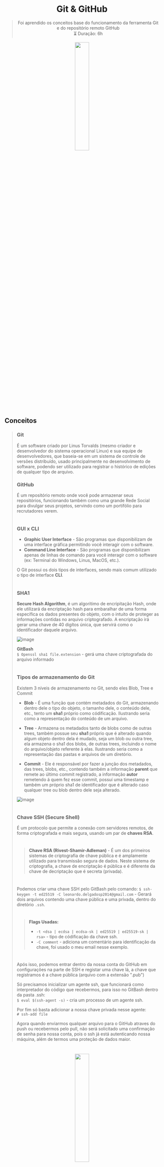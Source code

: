 <div align="center">

# Git & GitHub
> Foi aprendido os conceitos base do funcionamento da ferramenta Git e do repositório remoto GitHub  
> ⏳ Duração: 6h

</div>

<div align="center">
  <img name="borda-divisora-cima" src="https://user-images.githubusercontent.com/60985347/144115785-57af7916-729a-4dc8-aa8b-4ec1e51e8dd1.png" width="30%"/>
</div>

<br>

## Conceitos
> ### Git
> É um software criado por Linus Torvalds (mesmo criador e desenvolvedor do sistema operacional Linux) e sua equipe de desenvolvedores, que baseia-se em um sistema de controle de versões distribuído, usado principalmente no desenvolvimento de software, podendo ser utilizado para registrar o histórico de edições de qualquer tipo de arquivo.
>
> ### GitHub
> É um repositório remoto onde você pode armazenar seus repositórios, funcionando também como uma grande Rede Social para divulgar seus projetos, servindo como um portifólio para recrutadores verem.
>
> #
>
> ### GUI x CLI
> - **Graphic User Interface** - São programas que disponibilizam de uma interface gráfica permitindo você interagir com o software.
> - **Command Line Interface** - São programas que disponibilizam apenas de linhas de comando para você interagir com o software (ex: Terminal do Windows, Linus, MacOS, etc.).
>
> O Git possui os dois tipos de interfaces, sendo mais comum utilizado o tipo de interface **CLI**.
>
> #
>
> ### SHA1
> **Secure Hash Algorithm**, é um algoritimo de encripitação Hash, onde ele utilizará da encriptação hash para embaralhar de uma forma específica os dados presentes do objeto, com o intuito de proteger as informações contidas no arquivo criptografado.
> A encriptação irá gerar uma chave de 40 digítos única, que servirá como o identificador daquele arquivo.
> 
> ![image](https://user-images.githubusercontent.com/60985347/144118860-f4d8f448-a221-47c3-8664-1a8aa502a0ed.png)
>
> **GitBash** <br>
> `$ Openssl sha1 file.extension` - gerá uma chave criptografada do arquivo informado
>
> #
>
> ### Tipos de armazenamento do Git
> Existem 3 níveis de armazenamento no Git, sendo eles Blob, Tree e Commit
>
> - **Blob** -
> É uma função que contém metadados do Git, armazenando dentro dele o tipo do objeto, o tamanho dele, o conteúdo dele, etc., tento um **sha1** próprio como códificação. Ilustrando seria como a representação do conteúdo de um arquivo.
>
> - **Tree** -
> Armazena os metadados tanto de blobs como de outras trees, também possue seu **sha1** próprio que é alterado quando algum objeto dentro dela é mudado, seja um blob ou outra tree, ela armazena o sha1 dos blobs, de outras trees, incluindo o nome do arquivo/objeto referente à elas. Ilustrando seria como a representação das pastas e arquivos de um diretório.
>  
> - **Commit** -
> Ele é responsável por fazer a junção dos metadados, das trees, blobs, etc., contendo também a informação **parent** que remete ao último commit registrado, a informação **autor** remetendo á quem fez esse commit, possuí uma timestamp e também um próprio sha1 de identificador que é alterado caso qualquer tree ou blob dentro dele seja alterado.
> 
> ![image](https://user-images.githubusercontent.com/60985347/144123692-edf8b23a-6a3c-4c3d-b9c7-969d037dd40e.png)
>
> #
>
> ### Chave SSH (Secure Shell)
> É um protocolo que permite a conexão com servidores remotos, de forma criptografada e mais segura, usando um par de **chaves RSA**.
> > #
> > **Chave RSA (Rivest-Shamir-Adleman)** - É um dos primeiros sistemas de criptografia de chave pública e é amplamente utilizado para transmissão segura de dados. Neste sistema de criptografia, a chave de encriptação é pública e é diferente da chave de decriptação que é secreta (privada).
> > #
>
> Podemos criar uma chave SSH pelo GitBash pelo comando:
> `$ ssh-keygen -t ed25519 -C leonardo.delgadosp2014@gmail.com` - Gerará dois arquivos contendo uma chave pública e uma privada, dentro do diretório `.ssh`.
> > #
> > **Flags Usadas:**
> > - `-t <dsa | ecdsa | ecdsa-sk | ed25519 | ed25519-sk | rsa>` - tipo de códificação da chave ssh.
> > - `-C comment` - adiciona um comentário para identificação da chave, foi usado o meu email nesse exemplo.
> > #
>
> Após isso, podemos entrar dentro da nossa conta do GitHub em configurações na parte de SSH e registar uma chave lá, a chave que registramos é a chave pública (arquivo com a extensão ".pub")
> 
> Só precisamos inicializar um agente ssh, que funcionará como interpretador do código que recebermos, para isso no GitBash dentro da pasta .ssh: <br>
> `$ eval $(ssh-agent -s)` - cria um processo de um agente ssh.
> 
> Por fim só basta adicionar a nossa chave privada nesse agente: <br>
> `# ssh-add file`
> 
> Agora quando enviarmos qualquer arquivo para o GitHub atraves do push ou recebermos pelo pull, não será solicitado uma confirmação de senha para nossa conta, pois o ssh já está autenticando nossa máquina, além de termos uma proteção de dados maior.
> 
> #


<div align="center">
  <img name="borda-divisora-baixo" src="https://user-images.githubusercontent.com/60985347/144116278-04e3380a-d516-4017-916c-62301948b09b.png" width="30%"/>
</div>

## Comandos GitBash
<table>
  <tr>
    <th align="left">Comando</th>
    <th align="left">Descrição</th>
  </tr>
  <!-- linha 1-->
  <tr>
    <th align="left">$ clear</th>
    <td>limpa o terminal</td>
  </tr>
  <tr>
  <!-- linha 2-->
    <th align="left">$ ls</th>
    <td>lista todos diretórios e arquivos do caminho atual</td>
  </tr>
  <!-- linha 3-->
    <th align="left">$ pwd</th>
    <td>mostra o caminho completo atual</td>
  </tr>
  <!-- linha 4-->
    <th align="left">$ cat [file] </th>
    <td>Mostra o conteúdo do arquivo informado</td>
  </tr>
</table>


<div align="center">
  <img name="borda-divisora-baixo" src="https://user-images.githubusercontent.com/60985347/144116278-04e3380a-d516-4017-916c-62301948b09b.png" width="30%"/>
</div>
